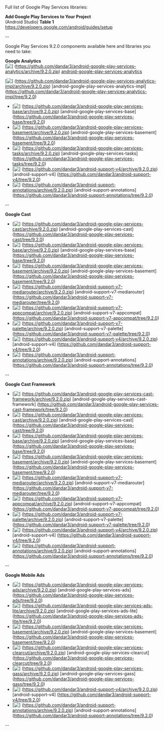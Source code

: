 Full list of Google Play Services libraries:<br/>

**Add Google Play Services to Your Project**<br/>
(Android Studio) **Table 1**<br/>
https://developers.google.com/android/guides/setup

--

Google Play Services 9.2.0 components available here and libraries you need to take:

**Google Analytics**<br/>
  [<img src="https://github.com/google/material-design-icons/blob/master/file/1x_web/ic_file_download_black_24dp.png" align="top" />]
  (https://github.com/dandar3/android-google-play-services-analytics/archive/9.2.0.zip)
  [android-google-play-services-analytics](https://github.com/dandar3/android-google-play-services-analytics/tree/9.2.0)
  <br/>
  
  [<img src="https://github.com/google/material-design-icons/blob/master/file/1x_web/ic_file_download_black_24dp.png" align="top" />]
  (https://github.com/dandar3/android-google-play-services-analytics-impl/archive/9.2.0.zip)
  [android-google-play-services-analytics-impl]
  (https://github.com/dandar3/android-google-play-services-analytics-impl/tree/9.2.0)
  <br/>
  
- [<img src="https://github.com/google/material-design-icons/blob/master/file/1x_web/ic_file_download_black_24dp.png" align="top" />]
  (https://github.com/dandar3/android-google-play-services-base/archive/9.2.0.zip)
  [android-google-play-services-base]
  (https://github.com/dandar3/android-google-play-services-base/tree/9.2.0)
- [<img src="https://github.com/google/material-design-icons/blob/master/file/1x_web/ic_file_download_black_24dp.png" align="top" />]
  (https://github.com/dandar3/android-google-play-services-basement/archive/9.2.0.zip)
  [android-google-play-services-basement]
  (https://github.com/dandar3/android-google-play-services-basement/tree/9.2.0)
- [<img src="https://github.com/google/material-design-icons/blob/master/file/1x_web/ic_file_download_black_24dp.png" align="top" />]
  (https://github.com/dandar3/android-google-play-services-tasks/archive/9.2.0.zip)
  [android-google-play-services-tasks] 
  (https://github.com/dandar3/android-google-play-services-tasks/tree/9.2.0)
- [<img src="https://github.com/google/material-design-icons/blob/master/file/1x_web/ic_file_download_black_24dp.png" align="top" />]
  (https://github.com/dandar3/android-support-v4/archive/9.2.0.zip)
  [android-support-v4]
  (https://github.com/dandar3/android-support-v4/tree/9.2.0)
- [<img src="https://github.com/google/material-design-icons/blob/master/file/1x_web/ic_file_download_black_24dp.png" align="top" />]
  (https://github.com/dandar3/android-support-annotations/archive/9.2.0.zip)
  [android-support-annotations]
  (https://github.com/dandar3/android-support-annotations/tree/9.2.0)

--

**Google Cast**<br/>
- [<img src="https://github.com/google/material-design-icons/blob/master/file/1x_web/ic_file_download_black_24dp.png" align="top" />]
  (https://github.com/dandar3/android-google-play-services-cast/archive/9.2.0.zip)
  [android-google-play-services-cast]
  (https://github.com/dandar3/android-google-play-services-cast/tree/9.2.0)
- [<img src="https://github.com/google/material-design-icons/blob/master/file/1x_web/ic_file_download_black_24dp.png" align="top" />]
  (https://github.com/dandar3/android-google-play-services-base/archive/9.2.0.zip)
  [android-google-play-services-base]
  (https://github.com/dandar3/android-google-play-services-base/tree/9.2.0)
- [<img src="https://github.com/google/material-design-icons/blob/master/file/1x_web/ic_file_download_black_24dp.png" align="top" />]
  (https://github.com/dandar3/android-google-play-services-basement/archive/9.2.0.zip)
  [android-google-play-services-basement]
  (https://github.com/dandar3/android-google-play-services-basement/tree/9.2.0)
- [<img src="https://github.com/google/material-design-icons/blob/master/file/1x_web/ic_file_download_black_24dp.png" align="top" />]
  (https://github.com/dandar3/android-support-v7-mediarouter/archive/9.2.0.zip)
  [android-support-v7-mediarouter]
  (https://github.com/dandar3/android-support-v7-mediarouter/tree/9.2.0)
- [<img src="https://github.com/google/material-design-icons/blob/master/file/1x_web/ic_file_download_black_24dp.png" align="top" />]
  (https://github.com/dandar3/android-support-v7-appcompat/archive/9.2.0.zip)
  [android-support-v7-appcompat]
  (https://github.com/dandar3/android-support-v7-appcompat/tree/9.2.0)
- [<img src="https://github.com/google/material-design-icons/blob/master/file/1x_web/ic_file_download_black_24dp.png" align="top" />]
  (https://github.com/dandar3/android-support-v7-palette/archive/9.2.0.zip)
  [android-support-v7-palette]
  (https://github.com/dandar3/android-support-v7-palette/tree/9.2.0)
- [<img src="https://github.com/google/material-design-icons/blob/master/file/1x_web/ic_file_download_black_24dp.png" align="top" />]
  (https://github.com/dandar3/android-support-v4/archive/9.2.0.zip)
  [android-support-v4]
  (https://github.com/dandar3/android-support-v4/tree/9.2.0)
- [<img src="https://github.com/google/material-design-icons/blob/master/file/1x_web/ic_file_download_black_24dp.png" align="top" />]
  (https://github.com/dandar3/android-support-annotations/archive/9.2.0.zip)
  [android-support-annotations]
  (https://github.com/dandar3/android-support-annotations/tree/9.2.0)

--

**Google Cast Framework**<br/>
- [<img src="https://github.com/google/material-design-icons/blob/master/file/1x_web/ic_file_download_black_24dp.png" align="top" />]
  (https://github.com/dandar3/android-google-play-services-cast-framework/archive/9.2.0.zip)
  [android-google-play-services-cast-framework]
  (https://github.com/dandar3/android-google-play-services-cast-framework/tree/9.2.0)
- [<img src="https://github.com/google/material-design-icons/blob/master/file/1x_web/ic_file_download_black_24dp.png" align="top" />]
  (https://github.com/dandar3/android-google-play-services-cast/archive/9.2.0.zip)
  [android-google-play-services-cast]
  (https://github.com/dandar3/android-google-play-services-cast/tree/9.2.0)
- [<img src="https://github.com/google/material-design-icons/blob/master/file/1x_web/ic_file_download_black_24dp.png" align="top" />]
  (https://github.com/dandar3/android-google-play-services-base/archive/9.2.0.zip)
  [android-google-play-services-base]
  (https://github.com/dandar3/android-google-play-services-base/tree/9.2.0)
- [<img src="https://github.com/google/material-design-icons/blob/master/file/1x_web/ic_file_download_black_24dp.png" align="top" />]
  (https://github.com/dandar3/android-google-play-services-basement/archive/9.2.0.zip)
  [android-google-play-services-basement]
  (https://github.com/dandar3/android-google-play-services-basement/tree/9.2.0)
- [<img src="https://github.com/google/material-design-icons/blob/master/file/1x_web/ic_file_download_black_24dp.png" align="top" />]
  (https://github.com/dandar3/android-support-v7-mediarouter/archive/9.2.0.zip)
  [android-support-v7-mediarouter]
  (https://github.com/dandar3/android-support-v7-mediarouter/tree/9.2.0)
- [<img src="https://github.com/google/material-design-icons/blob/master/file/1x_web/ic_file_download_black_24dp.png" align="top" />]
  (https://github.com/dandar3/android-support-v7-appcompat/archive/9.2.0.zip)
  [android-support-v7-appcompat]
  (https://github.com/dandar3/android-support-v7-appcompat/tree/9.2.0)
- [<img src="https://github.com/google/material-design-icons/blob/master/file/1x_web/ic_file_download_black_24dp.png" align="top" />]
  (https://github.com/dandar3/android-support-v7-palette/archive/9.2.0.zip)
  [android-support-v7-palette]
  (https://github.com/dandar3/android-support-v7-palette/tree/9.2.0)
- [<img src="https://github.com/google/material-design-icons/blob/master/file/1x_web/ic_file_download_black_24dp.png" align="top" />]
  (https://github.com/dandar3/android-support-v4/archive/9.2.0.zip)
  [android-support-v4]
  (https://github.com/dandar3/android-support-v4/tree/9.2.0)
- [<img src="https://github.com/google/material-design-icons/blob/master/file/1x_web/ic_file_download_black_24dp.png" align="top" />]
  (https://github.com/dandar3/android-support-annotations/archive/9.2.0.zip)
  [android-support-annotations]
  (https://github.com/dandar3/android-support-annotations/tree/9.2.0)

--

**Google Mobile Ads**<br/>
- [<img src="https://github.com/google/material-design-icons/blob/master/file/1x_web/ic_file_download_black_24dp.png" align="top" />]
  (https://github.com/dandar3/android-google-play-services-ads/archive/9.2.0.zip)
  [android-google-play-services-ads]
  (https://github.com/dandar3/android-google-play-services-ads/tree/9.2.0)
- [<img src="https://github.com/google/material-design-icons/blob/master/file/1x_web/ic_file_download_black_24dp.png" align="top" />]
  (https://github.com/dandar3/android-google-play-services-ads-lite/archive/9.2.0.zip)
  [android-google-play-services-ads-lite]
  (https://github.com/dandar3/android-google-play-services-ads-lite/tree/9.2.0)
- [<img src="https://github.com/google/material-design-icons/blob/master/file/1x_web/ic_file_download_black_24dp.png" align="top" />]
  (https://github.com/dandar3/android-google-play-services-basement/archive/9.2.0.zip)
  [android-google-play-services-basement]
  (https://github.com/dandar3/android-google-play-services-basement/tree/9.2.0)
- [<img src="https://github.com/google/material-design-icons/blob/master/file/1x_web/ic_file_download_black_24dp.png" align="top" />]
  (https://github.com/dandar3/android-google-play-services-clearcut/archive/9.2.0.zip)
  [android-google-play-services-clearcut]
  (https://github.com/dandar3/android-google-play-services-clearcut/tree/9.2.0)
- [<img src="https://github.com/google/material-design-icons/blob/master/file/1x_web/ic_file_download_black_24dp.png" align="top" />]
  (https://github.com/dandar3/android-google-play-services-gass/archive/9.2.0.zip)
  [android-google-play-services-gass]
  (https://github.com/dandar3/android-google-play-services-gass/tree/9.2.0)
- [<img src="https://github.com/google/material-design-icons/blob/master/file/1x_web/ic_file_download_black_24dp.png" align="top" />]
  (https://github.com/dandar3/android-support-v4/archive/9.2.0.zip)
  [android-support-v4]
  (https://github.com/dandar3/android-support-v4/tree/9.2.0)
- [<img src="https://github.com/google/material-design-icons/blob/master/file/1x_web/ic_file_download_black_24dp.png" align="top" />]
  (https://github.com/dandar3/android-support-annotations/archive/9.2.0.zip)
  [android-support-annotations]
  (https://github.com/dandar3/android-support-annotations/tree/9.2.0)

--

<!--
 TEMPLATE
 ~~~~~~~~
- [<img src="https://github.com/google/material-design-icons/blob/master/file/1x_web/ic_file_download_black_24dp.png" align="top" />]
  (https://github.com/dandar3/PROJECT/archive/9.2.0.zip)
  [PROJECT]
  (https://github.com/dandar3/PROJECT/tree/9.2.0)
 -->
